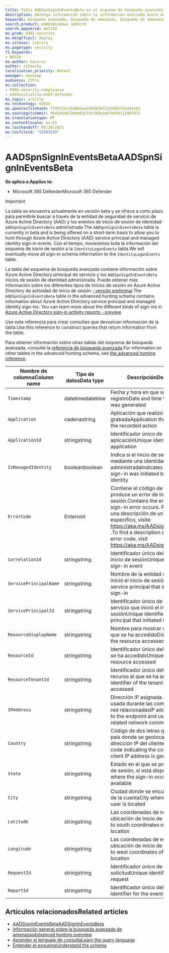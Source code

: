 ```yaml
---
title: Tabla AADSpnSignInEventsBeta en el esquema de búsqueda avanzada
description: Obtenga información sobre la información asociada Azure Active Directory principal de servicio y la tabla de eventos de inicio de sesión de identidad administrada del esquema de búsqueda avanzada
keywords: búsqueda avanzada, búsqueda de amenazas, búsqueda de amenazas cibernéticas, Microsoft 365 Defender, microsoft 365, m365, búsqueda, consulta, telemetría, referencia de esquema, kusto, tabla, columna, tipo de datos, descripción, AlertInfo, alerta, entidades, evidencia, archivo, dirección IP, dispositivo, máquina, usuario, cuenta, identidad, AAD
search.product: eADQiWindows 10XVcnh
search.appverid: met150
ms.prod: m365-security
ms.mktglfcycl: deploy
ms.sitesec: library
ms.pagetype: security
f1.keywords:
- NOCSH
ms.author: maccruz
author: schmurky
localization_priority: Normal
manager: dansimp
audience: ITPro
ms.collection:
- M365-security-compliance
- m365initiative-m365-defender
ms.topic: article
ms.technology: m365d
ms.openlocfilehash: f74972bcd5d0ddaab58d82b72a55991fda44e3b1
ms.sourcegitcommit: 9541d5e6720a06327dc785e3ad7e8fb11246fd72
ms.translationtype: MT
ms.contentlocale: es-ES
ms.lasthandoff: 05/20/2021
ms.locfileid: "52583549"
---
```

# <a name="aadspnsignineventsbeta"></a><span data-ttu-id="ae9cd-104">AADSpnSignInEventsBeta</span><span class="sxs-lookup"><span data-stu-id="ae9cd-104">AADSpnSignInEventsBeta</span></span>

<span data-ttu-id="ae9cd-105">**Se aplica a:**</span><span class="sxs-lookup"><span data-stu-id="ae9cd-105">**Applies to:**</span></span>

- <span data-ttu-id="ae9cd-106">Microsoft 365 Defender</span><span class="sxs-lookup"><span data-stu-id="ae9cd-106">Microsoft 365 Defender</span></span>

>[!IMPORTANT]
> <span data-ttu-id="ae9cd-107">La tabla se encuentra actualmente en versión beta y se ofrece a corto plazo para permitirle buscar a través de la entidad de seguridad de servicio de Azure Active Directory (AAD) y los eventos de inicio de sesión de identidad `AADSpnSignInEventsBeta` administrada.</span><span class="sxs-lookup"><span data-stu-id="ae9cd-107">The `AADSpnSignInEventsBeta` table is currently in beta and is being offered on a short-term basis to allow you to hunt through Azure Active Directory (AAD) service principal and managed identity sign-in events.</span></span> <span data-ttu-id="ae9cd-108">Con el tiempo, moveremos toda la información del esquema de inicio de sesión a la `IdentityLogonEvents` tabla.</span><span class="sxs-lookup"><span data-stu-id="ae9cd-108">We will eventually move all sign-in schema information to the `IdentityLogonEvents` table.</span></span>



<span data-ttu-id="ae9cd-109">La tabla del esquema de búsqueda avanzada contiene información sobre Azure Active Directory principal de servicio y los `AADSpnSignInEventsBeta` inicios de sesión de identidad administrada. Puede obtener más información sobre los diferentes tipos de inicios de sesión en Azure Active Directory de actividad de inicio de sesión [- versión preliminar](/azure/active-directory/reports-monitoring/concept-all-sign-ins).</span><span class="sxs-lookup"><span data-stu-id="ae9cd-109">The `AADSpnSignInEventsBeta` table in the advanced hunting schema contains information about Azure Active Directory service principal and managed identity sign-ins. You can learn more about the different kinds of sign-ins in [Azure Active Directory sign-in activity reports - preview](/azure/active-directory/reports-monitoring/concept-all-sign-ins).</span></span>

<span data-ttu-id="ae9cd-110">Use esta referencia para crear consultas que devuelvan información de la tabla.</span><span class="sxs-lookup"><span data-stu-id="ae9cd-110">Use this reference to construct queries that return information from the table.</span></span>

<span data-ttu-id="ae9cd-111">Para obtener información sobre otras tablas del esquema de búsqueda avanzada, consulte la [referencia de búsqueda avanzada](/windows/security/threat-protection/microsoft-defender-atp/advanced-hunting-reference).</span><span class="sxs-lookup"><span data-stu-id="ae9cd-111">For information on other tables in the advanced hunting schema, see [the advanced hunting reference](/windows/security/threat-protection/microsoft-defender-atp/advanced-hunting-reference).</span></span>





| <span data-ttu-id="ae9cd-112">Nombre de columna</span><span class="sxs-lookup"><span data-stu-id="ae9cd-112">Column name</span></span>     | <span data-ttu-id="ae9cd-113">Tipo de datos</span><span class="sxs-lookup"><span data-stu-id="ae9cd-113">Data type</span></span> | <span data-ttu-id="ae9cd-114">Descripción</span><span class="sxs-lookup"><span data-stu-id="ae9cd-114">Description</span></span>   |
| ----- | ----- | ---- |
| `Timestamp` | <span data-ttu-id="ae9cd-115">datetime</span><span class="sxs-lookup"><span data-stu-id="ae9cd-115">datetime</span></span>      | <span data-ttu-id="ae9cd-116">Fecha y hora en que se generó el registro</span><span class="sxs-lookup"><span data-stu-id="ae9cd-116">Date and time when the record was generated</span></span>                                                                                                     |
| `Application`          | <span data-ttu-id="ae9cd-117">cadena</span><span class="sxs-lookup"><span data-stu-id="ae9cd-117">string</span></span>        | <span data-ttu-id="ae9cd-118">Aplicación que realizó la acción grabada</span><span class="sxs-lookup"><span data-stu-id="ae9cd-118">Application that performed the recorded action</span></span>                                                                                                   |
| `ApplicationId`        | <span data-ttu-id="ae9cd-119">string</span><span class="sxs-lookup"><span data-stu-id="ae9cd-119">string</span></span>        | <span data-ttu-id="ae9cd-120">Identificador único de la aplicación</span><span class="sxs-lookup"><span data-stu-id="ae9cd-120">Unique identifier for the application</span></span>                                                                                                           |
| `IsManagedIdentity`    | <span data-ttu-id="ae9cd-121">boolean</span><span class="sxs-lookup"><span data-stu-id="ae9cd-121">boolean</span></span>       | <span data-ttu-id="ae9cd-122">Indica si el inicio de sesión se inició mediante una identidad administrada</span><span class="sxs-lookup"><span data-stu-id="ae9cd-122">Indicates whether the sign-in was initiated by a managed identity</span></span>                                                                               |
| `ErrorCode`            | <span data-ttu-id="ae9cd-123">Entero</span><span class="sxs-lookup"><span data-stu-id="ae9cd-123">int</span></span>        | <span data-ttu-id="ae9cd-124">Contiene el código de error si se produce un error de inicio de sesión.</span><span class="sxs-lookup"><span data-stu-id="ae9cd-124">Contains the error code if a sign-in error occurs.</span></span> <span data-ttu-id="ae9cd-125">Para encontrar una descripción de un código de error específico, visite <https://aka.ms/AADsigninsErrorCodes> .</span><span class="sxs-lookup"><span data-stu-id="ae9cd-125">To find a description of a specific error code, visit <https://aka.ms/AADsigninsErrorCodes>.</span></span> |
| `CorrelationId`        | <span data-ttu-id="ae9cd-126">string</span><span class="sxs-lookup"><span data-stu-id="ae9cd-126">string</span></span>        | <span data-ttu-id="ae9cd-127">Identificador único del evento de inicio de sesión</span><span class="sxs-lookup"><span data-stu-id="ae9cd-127">Unique identifier of the sign-in event</span></span>                                                                                                          |
| `ServicePrincipalName` | <span data-ttu-id="ae9cd-128">string</span><span class="sxs-lookup"><span data-stu-id="ae9cd-128">string</span></span>        | <span data-ttu-id="ae9cd-129">Nombre de la entidad de servicio que inició el inicio de sesión</span><span class="sxs-lookup"><span data-stu-id="ae9cd-129">Name of the service principal that initiated the sign-in</span></span>                                                                                        |
| `ServicePrincipalId`   | <span data-ttu-id="ae9cd-130">string</span><span class="sxs-lookup"><span data-stu-id="ae9cd-130">string</span></span>        | <span data-ttu-id="ae9cd-131">Identificador único de la entidad de servicio que inició el inicio de sesión</span><span class="sxs-lookup"><span data-stu-id="ae9cd-131">Unique identifier of the service principal that initiated the sign-in</span></span>                                                                           |
| `ResourceDisplayName`  | <span data-ttu-id="ae9cd-132">string</span><span class="sxs-lookup"><span data-stu-id="ae9cd-132">string</span></span>        | <span data-ttu-id="ae9cd-133">Nombre para mostrar del recurso al que se ha accedido</span><span class="sxs-lookup"><span data-stu-id="ae9cd-133">Display name of the resource accessed</span></span>                                                                                                           |
| `ResourceId`           | <span data-ttu-id="ae9cd-134">string</span><span class="sxs-lookup"><span data-stu-id="ae9cd-134">string</span></span>        | <span data-ttu-id="ae9cd-135">Identificador único del recurso al que se ha accedido</span><span class="sxs-lookup"><span data-stu-id="ae9cd-135">Unique identifier of the resource accessed</span></span>                                                                                                      |
| `ResourceTenantId`     | <span data-ttu-id="ae9cd-136">string</span><span class="sxs-lookup"><span data-stu-id="ae9cd-136">string</span></span>        | <span data-ttu-id="ae9cd-137">Identificador único del inquilino del recurso al que se ha accedido</span><span class="sxs-lookup"><span data-stu-id="ae9cd-137">Unique identifier of the tenant of the resource accessed</span></span>                                                                                        |
| `IPAddress`            | <span data-ttu-id="ae9cd-138">string</span><span class="sxs-lookup"><span data-stu-id="ae9cd-138">string</span></span>        | <span data-ttu-id="ae9cd-139">Dirección IP asignada al extremo y usada durante las comunicaciones de red relacionadas</span><span class="sxs-lookup"><span data-stu-id="ae9cd-139">IP address assigned to the endpoint and used during related network communications</span></span>                                                              |
| `Country`          | <span data-ttu-id="ae9cd-140">string</span><span class="sxs-lookup"><span data-stu-id="ae9cd-140">string</span></span>        | <span data-ttu-id="ae9cd-141">Código de dos letras que indica el país donde se geolocalización de la dirección IP del cliente</span><span class="sxs-lookup"><span data-stu-id="ae9cd-141">Two-letter code indicating the country where the client IP address is geolocated</span></span>                                                                |
| `State`                | <span data-ttu-id="ae9cd-142">string</span><span class="sxs-lookup"><span data-stu-id="ae9cd-142">string</span></span>        | <span data-ttu-id="ae9cd-143">Estado en el que se produjo el inicio de sesión, si está disponible</span><span class="sxs-lookup"><span data-stu-id="ae9cd-143">State where the sign-in occurred, if available</span></span>                                                                                                  |
| `City`                 | <span data-ttu-id="ae9cd-144">string</span><span class="sxs-lookup"><span data-stu-id="ae9cd-144">string</span></span>        | <span data-ttu-id="ae9cd-145">Ciudad donde se encuentra el usuario de la cuenta</span><span class="sxs-lookup"><span data-stu-id="ae9cd-145">City where the account user is located</span></span>                                                                                                          |
| `Latitude`             | <span data-ttu-id="ae9cd-146">string</span><span class="sxs-lookup"><span data-stu-id="ae9cd-146">string</span></span>        | <span data-ttu-id="ae9cd-147">Las coordenadas de norte a sur de la ubicación de inicio de sesión</span><span class="sxs-lookup"><span data-stu-id="ae9cd-147">The north to south coordinates of the sign-in location</span></span>                                                                                          |
| `Longitude`            | <span data-ttu-id="ae9cd-148">string</span><span class="sxs-lookup"><span data-stu-id="ae9cd-148">string</span></span>        | <span data-ttu-id="ae9cd-149">Las coordenadas de este a oeste de la ubicación de inicio de sesión</span><span class="sxs-lookup"><span data-stu-id="ae9cd-149">The east to west coordinates of the sign-in location</span></span>                                                                                            |
| `RequestId`            | <span data-ttu-id="ae9cd-150">string</span><span class="sxs-lookup"><span data-stu-id="ae9cd-150">string</span></span>        | <span data-ttu-id="ae9cd-151">Identificador único de la solicitud</span><span class="sxs-lookup"><span data-stu-id="ae9cd-151">Unique identifier of the request</span></span>                                                                                                                |
|`ReportId` | <span data-ttu-id="ae9cd-152">string</span><span class="sxs-lookup"><span data-stu-id="ae9cd-152">string</span></span> | <span data-ttu-id="ae9cd-153">Identificador único del evento</span><span class="sxs-lookup"><span data-stu-id="ae9cd-153">Unique identifier for the event</span></span> | 

 

## <a name="related-articles"></a><span data-ttu-id="ae9cd-154">Artículos relacionados</span><span class="sxs-lookup"><span data-stu-id="ae9cd-154">Related articles</span></span>

-   [<span data-ttu-id="ae9cd-155">AADSignInEventsBeta</span><span class="sxs-lookup"><span data-stu-id="ae9cd-155">AADSignInEventsBeta</span></span>](./advanced-hunting-aadsignineventsbeta-table.md)
-   [<span data-ttu-id="ae9cd-156">Información general sobre la búsqueda avanzada de amenazas</span><span class="sxs-lookup"><span data-stu-id="ae9cd-156">Advanced hunting overview</span></span>](/windows/security/threat-protection/microsoft-defender-atp/advanced-hunting-overview)
-   [<span data-ttu-id="ae9cd-157">Aprender el lenguaje de consulta</span><span class="sxs-lookup"><span data-stu-id="ae9cd-157">Learn the query language</span></span>](/windows/security/threat-protection/microsoft-defender-atp/advanced-hunting-query-language)
-   [<span data-ttu-id="ae9cd-158">Entender el esquema</span><span class="sxs-lookup"><span data-stu-id="ae9cd-158">Understand the schema</span></span>](/windows/security/threat-protection/microsoft-defender-atp/advanced-hunting-schema-reference)